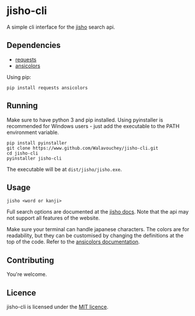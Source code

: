# jisho-cli

A simple cli interface for the [jisho](https://jisho.org) search api.

## Dependencies

- [requests](https://requests.readthedocs.io/en/master)
- [ansicolors](https://pypi.org/project/ansicolors)

Using pip:

```
pip install requests ansicolors
```

## Running

Make sure to have python 3 and pip installed. Using pyinstaller is recommended for Windows users - just add the executable to the PATH environment variable.

```
pip install pyinstaller
git clone https://www.github.com/Walavouchey/jisho-cli.git
cd jisho-cli
pyinstaller jisho-cli
```

The executable will be at `dist/jisho/jisho.exe`.

## Usage

```
jisho <word or kanji>
```

Full search options are documented at the [jisho docs](https://jisho.org/docs). Note that the api may not support all features of the website.

Make sure your terminal can handle japanese characters. The colors are for readability, but they can be customised by changing the definitions at the top of the code. Refer to the [ansicolors documentation](https://pypi.org/project/ansicolors).

## Contributing

You're welcome.

## Licence

jisho-cli is licensed under the [MIT licence](https://opensource.org/licenses/mit).
